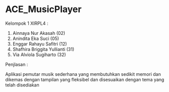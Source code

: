 # ACE_MusicPlayer

Kelompok 1 XIRPL4 :
1. Ainnaya Nur Akasah          (02)
2. Anindita Eka Suci           (05)
3. Enggar Rahayu Safitri       (12)
4. Shafhira Briggita Yullianti (31)
5. Via Alviola Sugiharto       (32)

Penjlasan :

Aplikasi pemutar musik sederhana yang membutuhkan sedikit memori dan dikemas dengan tampilan yang fleksibel dan disesuaikan dengan tema yang telah disediakan <br>

